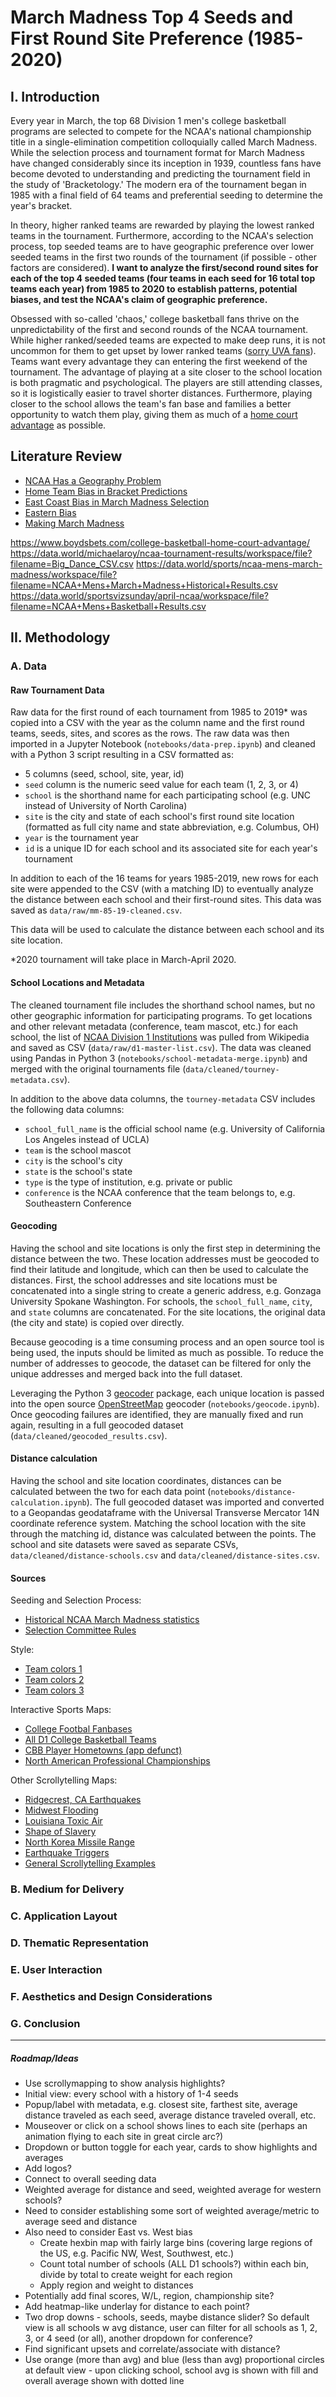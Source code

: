 # March Madness Top 4 Seeds and First Round Site Preference (1985-2020)

## I. Introduction

Every year in March, the top 68 Division 1 men's college basketball programs are selected to compete for the NCAA's 
national championship title in a single-elimination competition colloquially called March Madness. While the selection 
process and tournament format for March Madness have changed considerably since its inception in 1939, countless fans 
have become devoted to understanding and predicting the tournament field in the study of 'Bracketology.' The modern era 
of the tournament began in 1985 with a final field of 64 teams and preferential seeding to determine the year's bracket.

In theory, higher ranked teams are rewarded by playing the lowest ranked teams in the tournament. Furthermore, according
to the NCAA's selection process, top seeded teams are to have geographic preference over lower seeded teams in the first
two rounds of the tournament (if possible - other factors are considered). **I want to analyze the first/second round 
sites for each of the top 4 seeded teams (four teams in each seed for 16 total top teams each year) from 1985 to 2020 to 
establish patterns, potential biases, and test the NCAA's claim of geographic preference.**

Obsessed with so-called 'chaos,' college basketball fans thrive on the unpredictability of the first and second rounds of 
the NCAA tournament. While higher ranked/seeded teams are expected to make deep runs, it is not uncommon for them to get upset 
by lower ranked teams ([sorry UVA fans](https://www.usatoday.com/story/sports/college/columnist/dan-wolken/2018/03/17/umbc-virginia-upset-jairus-lyles-ncaa-tournament/434704002/)).
Teams want every advantage they can entering the first weekend of the tournament. The advantage of playing at a site 
closer to the school location is both pragmatic and psychological. The players are still attending classes, so it is 
logistically easier to travel shorter distances. Furthermore, playing closer to the school allows the team's fan base
and families a better opportunity to watch them play, giving them as much of a [home court advantage](https://kenpom.com/blog/mining-point-spread-data-home-court-advantage/) as possible. 

## Literature Review

* [NCAA Has a Geography Problem](https://www.thebiglead.com/2019/02/10/the-ncaa-tournament-has-a-geography-problem-and-should-move-a-western-venue/)
* [Home Team Bias in Bracket Predictions](https://www.cbssports.com/college-basketball/news/homer-bias-is-real-and-it-will-derail-your-march-madness-bracket/)
* [East Coast Bias in March Madness Selection](https://honors.libraries.psu.edu/catalog/14064)
* [Eastern Bias](https://www.usatoday.com/story/sports/ncaab/2018/03/15/ncaa-tournament-has-curious-eastern-slant-bias/429897002/)
* [Making March Madness](https://books.google.com/books?id=zHsnDwAAQBAJ&pg=PA231&lpg=PA231&dq=march+madness+geographical+bias&source=bl&ots=sowe_VDUU4&sig=ACfU3U0rGr27TqR1NsO5Ygxv84bCcB7tug&hl=en&sa=X&ved=2ahUKEwiK9Lqlq9HnAhWHVN8KHTEYAIAQ6AEwCHoECAsQAQ)

https://www.boydsbets.com/college-basketball-home-court-advantage/
https://data.world/michaelaroy/ncaa-tournament-results/workspace/file?filename=Big_Dance_CSV.csv
https://data.world/sports/ncaa-mens-march-madness/workspace/file?filename=NCAA+Mens+March+Madness+Historical+Results.csv
https://data.world/sportsvizsunday/april-ncaa/workspace/file?filename=NCAA+Mens+Basketball+Results.csv

## II. Methodology

### A. Data

#### Raw Tournament Data

Raw data for the first round of each tournament from 1985 to 2019* was copied into a CSV with the year as the column name 
and the first round teams, seeds, sites, and scores as the rows. The raw data was then imported in a Jupyter Notebook 
(`notebooks/data-prep.ipynb`) and cleaned with a Python 3 script resulting in a CSV formatted as:
- 5 columns (seed, school, site, year, id)
- `seed` column is the numeric seed value for each team (1, 2, 3, or 4)
- `school` is the shorthand name for each participating school (e.g. UNC instead of University of North Carolina)
- `site` is the city and state of each school's first round site location (formatted as full city name and state 
abbreviation, e.g. Columbus, OH)
- `year` is the tournament year
- `id` is a unique ID for each school and its associated site for each year's tournament

In addition to each of the 16 teams for years 1985-2019, new rows for each site were appended to the CSV (with a 
matching ID) to eventually analyze the distance between each school and their first-round sites. This data was saved as 
`data/raw/mm-85-19-cleaned.csv`.

This data will be used to calculate the distance between each school and its site location.

*2020 tournament will take place in March-April 2020.


#### School Locations and Metadata

The cleaned tournament file includes the shorthand school names, but no other geographic information for participating 
programs. To get locations and other relevant metadata (conference, team mascot, etc.) for each school, the list of 
[NCAA Division 1 Institutions](https://en.wikipedia.org/wiki/List_of_NCAA_Division_I_institutions)
was pulled from Wikipedia and saved as CSV (`data/raw/d1-master-list.csv`). The data was cleaned using Pandas in Python 3
(`notebooks/school-metadata-merge.ipynb`) and merged with the original tournaments file (`data/cleaned/tourney-metadata.csv`).

In addition to the above data columns, the `tourney-metadata` CSV includes the following data columns:
- `school_full_name` is the official school name (e.g. University of California Los Angeles instead of UCLA)
- `team` is the school mascot 
- `city` is the school's city
- `state` is the school's state	
- `type` is the type of institution, e.g. private or public
- `conference` is the NCAA conference that the team belongs to, e.g. Southeastern Conference


#### Geocoding

Having the school and site locations is only the first step in determining the distance between the two. 
These location addresses must be geocoded to find their latitude and longitude, which can then be used to calculate the 
distances. First, the school addresses and site locations must be concatenated into a single string to create a generic 
address, e.g. Gonzaga University Spokane Washington. For schools, the `school_full_name`, `city`, and `state` columns are 
concatenated. For the site locations, the original data (the city and state) is copied over directly.

Because geocoding is a time consuming process and an open source tool is being used, the inputs should be limited as 
much as possible. To reduce the number of addresses to geocode, the dataset can be filtered for only the unique addresses 
and merged back into the full dataset.

Leveraging the Python 3 [geocoder](https://geocoder.readthedocs.io/) package, each unique location is passed 
into the open source [OpenStreetMap](https://geocoder.readthedocs.io/providers/OpenStreetMap.html) geocoder 
(`notebooks/geocode.ipynb`). Once geocoding failures are identified, they are manually fixed and run again, resulting in 
a full geocoded dataset (`data/cleaned/geocoded_results.csv`). 


#### Distance calculation

Having the school and site location coordinates, distances can be calculated between the two for each data point 
(`notebooks/distance-calculation.ipynb`). The full geocoded dataset was imported and converted to a Geopandas geodataframe 
with the Universal Transverse Mercator 14N coordinate reference system. Matching the school location with the site through 
the matching id, distance was calculated between the points. The school and site datasets were saved as separate CSVs, 
`data/cleaned/distance-schools.csv` and `data/cleaned/distance-sites.csv`.

#### Sources
Seeding and Selection Process:
* [Historical NCAA March Madness statistics](https://www.sports-reference.com/cbb/postseason/)
* [Selection Committee Rules](https://www.ncaa.com/news/basketball-men/article/2018-10-19/how-field-68-teams-picked-march-madness)

Style:
* [Team colors 1](https://en.wikipedia.org/wiki/Module:College_color)
* [Team colors 2](https://teamcolorcodes.com/ncaa-color-codes/)
* [Team colors 3](https://usteamcolors.com/ncaa-division-1/)

Interactive Sports Maps:
* [College Footbal Fanbases](https://www.nytimes.com/interactive/2014/10/03/upshot/ncaa-football-map.html#5,42.944,-91.752)
* [All D1 College Basketball Teams](https://www.google.com/maps/d/u/0/viewer?dg=feature&ie=UTF8&oe=UTF8&msa=0&mid=1bXEv7hQrqKE6DccLudQ-oywpdZ0&ll=35.710909718852356%2C-113.24631124999996&z=4)
* [CBB Player Hometowns (app defunct)](http://www.thepostgame.com/every-ncaa-basketball-players-hometown-map)
* [North American Professional Championships](http://www.slate.com/articles/sports/sports_nut/2012/05/sports_championship_map_explore_every_championship_in_the_history_of_mlb_the_nba_the_nhl_and_the_nfl_.html)

Other Scrollytelling Maps:
* [Ridgecrest, CA Earthquakes](https://www.nytimes.com/interactive/2019/07/19/us/california-earthquakes.html)
* [Midwest Flooding](https://www.nytimes.com/interactive/2019/09/11/us/midwest-flooding.html?te=1&nl=morning-briefing&emc=edit_NN_p_20190912&section=topNews?campaign_id=9&instance_id=12323&segment_id=16950&user_id=f0e74355e8fe8b3573e180f2b848b4bd&regi_id=80404684tion=topNews)
* [Louisiana Toxic Air](https://projects.propublica.org/louisiana-toxic-air/)
* [Shape of Slavery](https://pudding.cool/2017/01/shape-of-slavery/)
* [North Korea Missile Range](https://www.abc.net.au/news/2017-10-16/north-korea-missile-range-map/8880894)
* [Earthquake Triggers](https://www.williamrchase.com/vizrisk/vizrisk_main/)
* [General Scrollytelling Examples](https://vallandingham.me/scroll_talk/examples/)


### B. Medium for Delivery

### C. Application Layout

### D. Thematic Representation

### E. User Interaction

### F. Aesthetics and Design Considerations

### G. Conclusion

---

##### Roadmap/Ideas

* Use scrollymapping to show analysis highlights?
* Initial view: every school with a history of 1-4 seeds
* Popup/label with metadata, e.g. closest site, farthest site, average distance traveled as each seed, average distance 
traveled overall, etc.
* Mouseover or click on a school shows lines to each site (perhaps an animation flying to each site in great circle arc?)
* Dropdown or button toggle for each year, cards to show highlights and averages
* Add logos?
* Connect to overall seeding data
* Weighted average for distance and seed, weighted average for western schools?
* Need to consider establishing some sort of weighted average/metric to average seed and distance
* Also need to consider East vs. West bias
    * Create hexbin map with fairly large bins (covering large regions of the US, e.g. Pacific NW, West, Southwest, etc.)
    * Count total number of schools (ALL D1 schools?) within each bin, divide by total to create weight for each region
    * Apply region and weight to distances
* Potentially add final scores, W/L, region, championship site?
* Add heatmap-like underlay for distance to each point?
* Two drop downs - schools, seeds, maybe distance slider? So default view is all schools w avg distance, user can filter 
for all schools as 1, 2, 3, or 4 seed (or all), another dropdown for conference?
* Find significant upsets and correlate/associate with distance?
* Use orange (more than avg) and blue (less than avg) proportional circles at default view - upon clicking school, 
school avg is shown with fill and overall average shown with dotted line  
